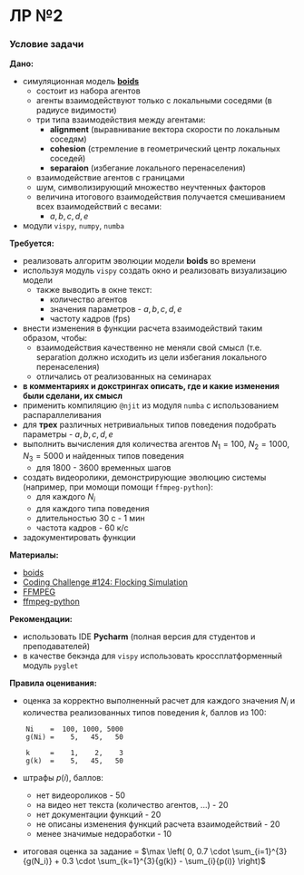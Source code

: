 # ЛР №2
### Условие задачи


**Дано:**
- симуляционная модель [**boids**](https://www.red3d.com/cwr/boids/)
    - состоит из набора агентов
    - агенты взаимодействуют только с локальными соседями (в радиусе видимости)
    - три типа взаимодействия между агентами:
        - **alignment** (выравнивание вектора скорости по локальным соседям)
        - **cohesion** (стремление в геометрический центр локальных соседей)
        - **separaion** (избегание локального перенаселения)
    - взаимодействие агентов с границами
    - шум, символизирующий множество неучтенных факторов
    - величина итогового взаимодействия получается смешиванием всех взаимодействий с весами:
        - $a, b, c, d, e$
- модули `vispy`, `numpy`, `numba`


**Требуется:**
- реализовать алгоритм эволюции модели **boids** во времени
- используя модуль `vispy` создать окно и реализовать визуализацию модели
    - также выводить в окне текст:
        - количество агентов
        - значения параметров - $a, b, c, d, e$
        - частоту кадров (fps)
- внести изменения в функции расчета взаимодействий таким образом, чтобы:
    - взаимодействия качественно не меняли свой смысл (т.е. separation должно исходить из цели избегания локального перенаселения)
    - отличались от реализованных на семинарах
- **в комментариях и докстрингах описать, где и какие изменения были сделани, их смысл**
- применить компиляцию `@njit` из модуля `numba` с использованием распараллеливания
- для **трех** различных нетривиальных типов поведения подобрать параметры - $a, b, c, d, e$
- выполнить вычисления для количества агентов $N_1 = 100$, $N_2 = 1000$, $N_3 = 5000$ и найденных типов поведения
    - для 1800 - 3600 временных шагов
- создать видеоролики, демонстрирующие эволюцию системы (например, при момощи помощи `ffmpeg-python`):
    - для каждого $N_i$
    - для каждого типа поведения
    - длительностью 30 с - 1 мин
    - частота кадров - 60 к/с
- задокументировать функции


**Материалы:**
- [boids](https://www.red3d.com/cwr/boids/)
- [Coding Challenge #124: Flocking Simulation](https://www.youtube.com/watch?v=mhjuuHl6qHM&t=1s)
- [FFMPEG](https://ffmpeg.org/)
- [ffmpeg-python](https://pypi.org/project/ffmpeg-python/)


**Рекомендации:**
- использовать IDE **Pycharm** (полная версия для студентов и преподавателей)
- в качестве бекэнда для `vispy` использовать кроссплатформенный модуль `pyglet`


**Правила оценивания:**

- оценка за корректно выполненный расчет для каждого значения $N_i$ и количества реализованных типов поведения $k$, баллов из 100:
```
    Ni    =  100, 1000, 5000
    g(Ni) =    5,   45,   50

    k     =    1,    2,    3
    g(k)  =    5,   45,   50
```
    
- штрафы $p(i)$, баллов:
    - нет видеороликов - 50
    - на видео нет текста (количество агентов, ...) - 20
    - нет документации функций - 20
    - не описаны изменения функций расчета взаимодействий - 20
    - менее значимые недоработки - 10


- итоговая оценка за задание = $\max \left( 0, 0.7 \cdot \sum_{i=1}^{3}{g(N_i)} + 0.3 \cdot \sum_{k=1}^{3}{g(k)} - \sum_{i}{p(i)} \right)$
